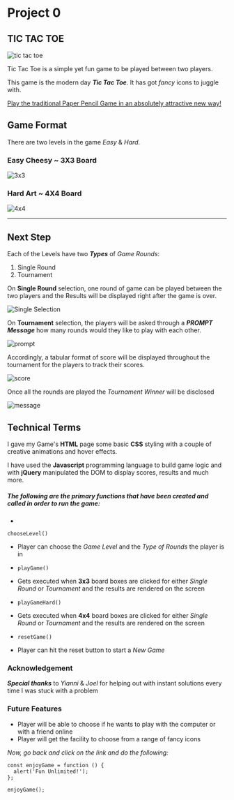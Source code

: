 # Project 0

TIC TAC TOE
--------------------------------------
![tic tac toe](images/2690810-tic-tac-toe-game-on-dark-slate-background-blue-red-joy-photocase-stock-photo-large.jpg)

Tic Tac Toe is a simple yet fun game to be played between two players.

This game is the modern day ***Tic Tac Toe***. It has got *fancy* icons to juggle with.

[Play the traditional Paper Pencil Game in an absolutely attractive new way!](https://rashidabengali.github.io/tic-tac-toe/)

## Game Format

There are two levels in the game *Easy* & *Hard*.

### Easy Cheesy ~ 3X3 Board
![3x3](images/TicTacToe_ani.gif)

### Hard Art ~ 4X4 Board
![4x4](images/61USkHn-OPL._SY355_.png)

---------------------------------------
Next Step
----------------------------------------

Each of the Levels have two ***Types*** of *Game Rounds*:
1. Single Round
1. Tournament

On **Single Round** selection, one round of game can be played between the two players and the Results will be displayed right after the game is over.

![Single Selection](images/single.png)

On **Tournament** selection, the players will be asked through a ***PROMPT Message*** how many rounds would they like to play with each other.

![prompt](images/prompt.png)

Accordingly, a tabular format of score will be displayed throughout the tournament for the players to track their scores.

![score](images/tournament.png)

Once all the rounds are played the *Tournament Winner* will be disclosed

![message](images/results.png)

## Technical Terms
I gave my Game's **HTML** page some basic **CSS** styling with a couple of creative animations and hover effects.

I have used the **Javascript** programming language to build game logic and with **jQuery** manipulated the DOM to display scores, results and much more.

##### The following are the primary functions that have been created and called in order to run the game:

-
`chooseLevel()`
 - Player can choose the *Game Level* and the *Type of Rounds* the player is in

- `playGame()`
 - Gets executed when **3x3** board boxes are clicked for either *Single Round* or *Tournament* and the results are rendered on the screen

- `playGameHard()`

 - Gets executed when **4x4** board boxes are clicked for either *Single Round* or *Tournament* and the results are rendered on the screen

- `resetGame()`
 - Player can hit the reset button to start a *New Game*

### Acknowledgement
***Special thanks*** to *Yianni* & *Joel* for helping out with instant solutions every time I was stuck with a problem

### Future Features ###
* Player will be able to choose if he wants to play with the computer or with a friend online
* Player will get the facility to choose from a range of fancy icons

*Now, go back and click on the link and do the following:*

```
const enjoyGame = function () {
  alert('Fun Unlimited!');
};

enjoyGame();
```
